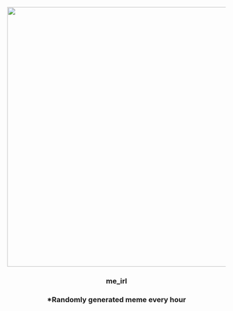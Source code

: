 <p align="center">
        <img src="https://i.imgur.com/d64AN3Q.jpg" width="600" height="600">
        </p>
        <h3 align="center">me_irl</h3>
        <h3 align="center">*Randomly generated meme every hour</h3>
    